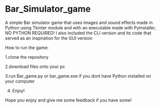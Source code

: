 # Bar_Simulator_game
A simple Bar simulator game that uses images and sound effects made in Python using Tkinter module and with an executable made with PyInstaller, NO PYTHON REQUIRED!
I also included the CLI version and its code that served as an inspiration for the GUI version


How to run the game:

1.clone the repository

2.download files onto your pc

3.run Bar_game.py or bar_game.exe if you dont have Python installed on your computer

4. Enjoy!

Hope you enjoy and give me some feedback if you have some!
